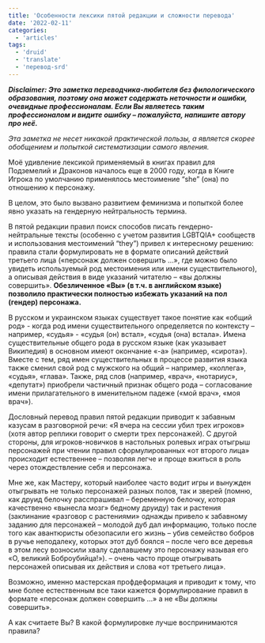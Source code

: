 ```yaml
---
title: 'Особенности лексики пятой редакции и сложности перевода'
date: '2022-02-11'
categories:
  - 'articles'
tags:
  - 'druid'
  - 'translate'
  - 'перевод-srd'
---
```


_**Disclaimer: Это заметка переводчика-любителя без филологического образования, поэтому она может содержать неточности и ошибки, очевидные профессионалам. Если Вы являетесь таким профессионалом и видите ошибку – пожалуйста, напишите автору про неё.**_

_Эта заметка не несет никакой практической пользы, а является скорее обобщением и попыткой систематизации самого явления._

Моё удивление лексикой применяемый в книгах правил для Подземелий и Драконов началось еще в 2000 году, когда в Книге Игрока по умолчанию применялось местоимение “she” (она) по отношению к персонажу.

В целом, это было вызвано развитием феминизма и попыткой более явно указать на гендерную нейтральность термина.

В пятой редакции правил поиск способов писать гендерно-нейтральные тексты (особенно с учетом развития LGBTQIA+ сообществ и использования местоимений “they”) привел к интересному решению: правила стали формулировать не в формате описаний действий третьего лица («персонаж должен совершить …», где можно было увидеть используемый род местоимения или имени существительного), а описывая действия в виде указаний читателю – «вы должны совершить». **Обезличенное «Вы» (в т.ч. в английском языке) позволило практически полностью избежать указаний на пол (гендер) персонажа.**

В русском и украинском языках существует такое понятие как «общий род» - когда род имени существительного определяется по контексту – например, «судья» - «судья (он) встал», «судья (она) встала». Имена существительные общего рода в русском языке (как указывает Википедия) в основном имеют окончание «-а» (например, «сирота»). Вместе с тем, ряд имен существительных в процессе развития языка также сменил свой род с мужского на общий – например, «коллега», «судья», «глава». Также, ряд слов (например, «врач», «нотариус», «депутат») приобрели частичный признак общего рода – согласование имени прилагательного в именительном падеже («мой врач», «моя врач»).

Дословный перевод правил пятой редакции приводит к забавным казусам в разговорной речи: «Я вчера на сессии убил трех игроков» (хотя автор реплики говорит о смерти трех персонажей). С другой стороны, для игроков-новичков в настольных ролевых играх отыгрыш персонажей при чтении правил сформулированных «от второго лица» происходит естественнее – позволяя легче и проще вжиться в роль через отождествление себя и персонажа.

Мне же, как Мастеру, который наиболее часто водит игры и вынужден отыгрывать не только персонажей разных полов, так и зверей (помню, как друид белочку расспрашивал – беременную белочку, которая качественно «вынесла мозг» бедному друиду) так и растения (заклинание «разговор с растениями» однажды привело к забавному заданию для персонажей – молодой дуб дал информацию, только после того как авантюристы обезопасили его жизнь – убив семейство бобров в ручье неподалеку, которых этот дуб боялся – после чего все деревья в этом лесу возносили хвалу сделавшему это персонажу называя его «О, великий Боброубийца!»). – очень часто проще отыгрывать персонажей описывая их действия и слова «от третьего лица».

Возможно, именно мастерская профдеформация и приводит к тому, что мне более естественным все таки кажется формулирование правил в формате «персонаж должен совершить …» а не «Вы должны совершить».

А как считаете Вы? В какой формулировке лучше воспринимаются правила?
